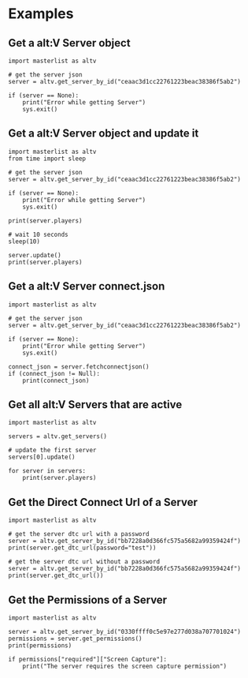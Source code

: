 # Examples

## Get a alt:V Server object

```
import masterlist as altv

# get the server json
server = altv.get_server_by_id("ceaac3d1cc22761223beac38386f5ab2")

if (server == None):
    print("Error while getting Server")
    sys.exit()
```

## Get a alt:V Server object and update it

```
import masterlist as altv
from time import sleep

# get the server json
server = altv.get_server_by_id("ceaac3d1cc22761223beac38386f5ab2")

if (server == None):
    print("Error while getting Server")
    sys.exit()

print(server.players)

# wait 10 seconds
sleep(10)

server.update()
print(server.players)
```

## Get a alt:V Server connect.json

```
import masterlist as altv

# get the server json
server = altv.get_server_by_id("ceaac3d1cc22761223beac38386f5ab2")

if (server == None):
    print("Error while getting Server")
    sys.exit()

connect_json = server.fetchconnectjson()
if (connect_json != Null):
    print(connect_json)
```

## Get all alt:V Servers that are active

```
import masterlist as altv

servers = altv.get_servers()

# update the first server
servers[0].update()

for server in servers:
    print(server.players)
```

## Get the Direct Connect Url of a Server

```
import masterlist as altv

# get the server dtc url with a password
server = altv.get_server_by_id("bb7228a0d366fc575a5682a99359424f")
print(server.get_dtc_url(password="test"))

# get the server dtc url without a password
server = altv.get_server_by_id("bb7228a0d366fc575a5682a99359424f")
print(server.get_dtc_url())
```

## Get the Permissions of a Server

```
import masterlist as altv

server = altv.get_server_by_id("0330ffff0c5e97e277d038a707701024")
permissions = server.get_permissions()
print(permissions)

if permissions["required"]["Screen Capture"]:
    print("The server requires the screen capture permission")
```